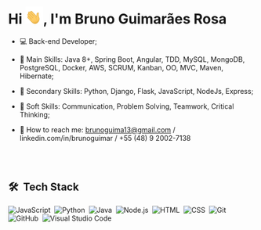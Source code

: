 <h1 align="left">Hi <img src="waving-hand-joypixels.gif" width="36px">, I'm Bruno Guimarães Rosa</h1>

- 💻 Back-end Developer;

- 📙 Main Skills: Java 8+, Spring Boot, Angular, TDD, MySQL, MongoDB, PostgreSQL, Docker, AWS, SCRUM, Kanban, OO, MVC, Maven, Hibernate;
  
- 📗 Secondary Skills: Python, Django, Flask, JavaScript, NodeJs, Express;

- 📘 Soft Skills: Communication, Problem Solving, Teamwork, Critical Thinking;

- 📩 How to reach me: brunoguima13@gmail.com / linkedin.com/in/brunoguimar / +55 (48) 9 2002-7138


<br><br>

## 🛠 &nbsp;Tech Stack

![JavaScript](https://img.shields.io/badge/-JavaScript-05122A?style=flat&logo=javascript)&nbsp;
![Python](https://img.shields.io/badge/-Python-05122A?style=flat&logo=python)&nbsp;
![Java](https://img.shields.io/badge/-Java-05122A?style=flat&logo=java)&nbsp;
![Node.js](https://img.shields.io/badge/-Node.js-05122A?style=flat&logo=node.js)&nbsp;
![HTML](https://img.shields.io/badge/-HTML-05122A?style=flat&logo=HTML5)&nbsp;
![CSS](https://img.shields.io/badge/-CSS-05122A?style=flat&logo=CSS3&logoColor=1572B6)&nbsp;
![Git](https://img.shields.io/badge/-Git-05122A?style=flat&logo=git)&nbsp;
![GitHub](https://img.shields.io/badge/-GitHub-05122A?style=flat&logo=github)&nbsp;
![Visual Studio Code](https://img.shields.io/badge/-Visual%20Studio%20Code-05122A?style=flat&logo=visual-studio-code&logoColor=007ACC)&nbsp;
